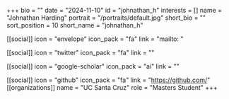 +++
bio = "" 
date = "2024-11-10" 
id = "johnathan_h" 
interests = [] 
name = "Johnathan Harding" 
portrait = "/portraits/default.jpg" 
short_bio = "" 
sort_position = 10
 short_name = "johnathan_h" 

[[social]] 
    icon = "envelope" 
    icon_pack = "fa" 
    link = "mailto: "

 [[social]] 
    icon = "twitter" 
    icon_pack = "fa" 
    link = "" 

[[social]] 
    icon = "google-scholar" 
    icon_pack = "ai" 
    link = "" 

[[social]] 
    icon = "github" 
    icon_pack = "fa" 
    link = "https://github.com/" 
[[organizations]] 
     name = "UC Santa Cruz" 
      role = "Masters Student" 
+++
